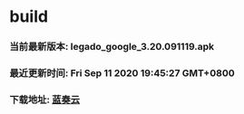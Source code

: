 # build

### 当前最新版本: legado_google_3.20.091119.apk
### 最近更新时间: Fri Sep 11 2020 19:45:27 GMT+0800
### 下载地址: [蓝奏云](https://wwa.lanzous.com/b0d8bblej)
